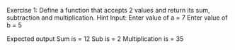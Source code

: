 Exercise 1: Define a function that accepts 2 values and return its sum, subtraction and multiplication.
Hint
Input:
Enter value of a = 7
Enter value of b = 5

Expected output 
Sum is = 12
Sub is = 2
Multiplication is = 35
